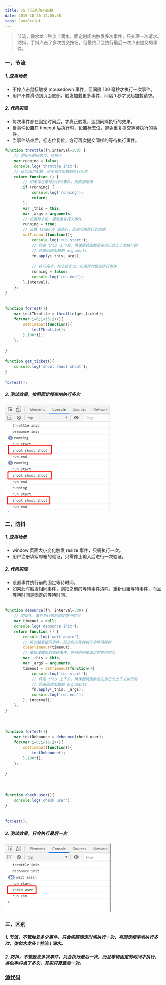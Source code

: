 ```yaml
---
title: JS 节流和防抖函数
date: 2019-10-26 14:55:58
tags: JavaScript
---
```


> 节流，像水龙 1 秒流 1 滴水，固定时间内触发多次事件，只处理一次请求。
> 防抖，手抖点击了多次提交按钮，但最终只会执行最后一次点击提交的事件。

<!-- more -->


### 一，节流
##### 1. 应用场景
- 不停点击鼠标触发 mousedown 事件，但间隔 100 毫秒才执行一次事件。
- 用户不停滑动到页面底部，触发加载更多事件，间隔 1 秒才发起加载请求。


##### 2. 代码实现
- 每次事件都在固定时间后，才真正触发，达到间隔执行的效果。
- 当事件设置在 timeout 后执行时，设置标志位，避免重复提交等待执行的事件。
- 当事件结束后，标志位复位，方可再次提交同样的等待执行事件。

```js
function throttle(fn,interval=300) {
	// 初始化的标志位，可执行
    var running = false;
    console.log('throttle init');
    // 返回闭包函数，用于保存函数的执行状态
    return function () {
    	// 如果存在等待执行的事件，则直接暂停
        if (running) {
            console.log('running');
            return;
        };
        var _this = this;
        var _args = arguments;
        // 设置标志位，避免重复提交事件
        running = true;
        // 设置 timeout 后执行，达到间隔执行的效果
        setTimeout(function(){
            console.log('run start');
            // 传递 this 上下文，确保回调函数是在自己的上下文执行的
            // 传递回调函数的 arguments
            fn.apply(_this,_args);

            // 执行完毕，标志位复位，以便再次提交执行事件
            running = false;
            console.log('run end');
        },interval);
    };
}


function forTest(){
    var testThrottle = throttle(get_ticket);
    for(var i=0;i<15;i++){
        setTimeout(function(){
            testThrottle();
        },100*i);
    };

}

function get_ticket(){
    console.log('shoot shoot shoot');
}

forTest();            

```


##### 3. 测试效果，按照固定频率地执行多次
![](/img/2019/throttle.png)




### 二，防抖
##### 1. 应用场景
- window 页面大小变化触发 resize 事件，只需执行一次。
- 用户注册填写邮箱的验证，只需停止输入后进行一次验证。


##### 2. 代码实现
- 设置事件执行前的固定等待时间。
- 如果此时触发相同事件，则把之前的等待事件清除，重新设置等待事件，而且等待时间是固定的等待时间。

```js

function debounce(fn, interval=300) {
	// 初始化，事件执行前的固定等待时间
    var timeout = null;
    console.log('debounce init');
    return function () {
        console.log('wait again');
        // 再次触发相同事件，把之前的等待执行事件清除掉
        clearTimeout(timeout);
        // 重新设置新的等待事件，等待时间是固定的等待时间
        var _this = this;
        var _args = arguments;
        timeout = setTimeout(function(){
            console.log('run start');
            // 传递 this 上下文，确保回调函数是在自己的上下文执行的
            // 传递回调函数的 arguments
            fn.apply(_this, _args);
            console.log('run end');
        }, interval);
    };
}



function forTest(){
    var testDebounce = debounce(check_user);
    for(var i=0;i<15;i++){
        setTimeout(function(){
            testDebounce();
        },100*i);
    };

}



function check_user(){
    console.log('check user');
} 


forTest();            


```


##### 3. 测试效果，只会执行最后一次
![](/img/2019/debounce.png)




### 三，区别
##### 1. 节流，不管触发多少事件，只会间隔固定时间执行一次，有固定频率地执行多次，类似水龙头 1 秒流 1 滴水。
##### 2. 防抖，不管触发多次事件，只会执行最后一次，而且等待固定的时间才执行，类似手抖点了多次，其实只算最后一次。



### [源代码](/example/js/debounce-and-throttle.html)